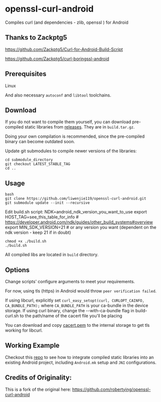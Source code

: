 # openssl-curl-android

Compiles curl (and dependencies - zlib, openssl ) for Android

## Thanks to Zackptg5

https://github.com/Zackptg5/Curl-for-Android-Build-Script

https://github.com/Zackptg5/curl-boringssl-android

## Prerequisites

Linux

And also necessary `autoconf` and `libtool` toolchains.

## Download

If you do not want to compile them yourself, you can download pre-compiled static libraries from [releases](https://github.com/Zackptg5/openssl-curl-android/releases). They are in `build.tar.gz`.

Doing your own compilation is recommended, since the pre-compiled binary can become outdated soon.

Update git submodules to compile newer versions of the libraries:
```
cd submodule_directory
git checkout LATEST_STABLE_TAG
cd ..
```

## Usage

```
bash
git clone https://github.com/liwenjie119/openssl-curl-android.git
git submodule update --init --recursive
```
Edit build.sh script:
NDK=android_ndk_version_you_want_to_use
export HOST_TAG=see_this_table_for_info # https://developer.android.com/ndk/guides/other_build_systems#overview
export MIN_SDK_VERSION=21 # or any version you want (dependent on the ndk version - keep 21 if in doubt)
```
chmod +x ./build.sh
./build.sh
```
All compiled libs are located in `build` directory.

## Options

Change scripts' configure arguments to meet your requirements.

For now, using tls (https) in Android would throw `peer verification failed`.

If using libcurl, explicitly set `curl_easy_setopt(curl, CURLOPT_CAINFO, CA_BUNDLE_PATH);` where `CA_BUNDLE_PATH` is your ca-bundle in the device storage.
If using curl binary, change the --with-ca-bundle flag in build-curl.sh to the path/name of the cacert file you'll be placing

You can download and copy [cacert.pem](https://curl.haxx.se/docs/caextract.html) to the internal storage to get tls working for libcurl.

## Working Example

Checkout this [repo](https://github.com/robertying/CampusNet-Android/blob/master/app/src/main/cpp/jni) to see how to integrate compiled static libraries into an existing Android project, including `Android.mk` setup and `JNI` configurations.

## Credits of Originality:

This is a fork of the original here: https://github.com/robertying/openssl-curl-android
